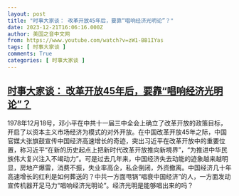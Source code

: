 ```yaml
---
layout: post
title: "时事大家谈： 改革开放45年后，要靠“唱响经济光明论”？"
date: 2023-12-21T16:06:16.000Z
author: 美国之音中文网
from: https://www.youtube.com/watch?v=zW1-BB1IYas
tags: [ 时事大家谈 ]
comments: True
categories: [ 时事大家谈 ]
---
```

<!--1703174776000-->
[时事大家谈： 改革开放45年后，要靠“唱响经济光明论”？](https://www.youtube.com/watch?v=zW1-BB1IYas)
------

<div>
1978年12月18号，邓小平在中共十一届三中全会上确立了改革开放的政策目标，开启了以资本主义市场经济为模式的对外开放。在中国改革开放45年之际，中国官媒大张旗鼓宣传中国经济高速增长的奇迹，突出习近平在改革开放中的重要位置，称习近平“在新的历史起点上把新时代改革开放推向新境界”，“为推进中华民族伟大复兴注入不竭动力”。可是过去几年来，中国经济失去动能的迹象越来越明显，房地产爆雷，消费不振，失业率高企，私企倒闭，外资撤离。中国经济几十年高速增长的红利是如何葬送的？中共一方面甩锅“唱衰中国经济”的人，一方面发动宣传机器开足马力“唱响经济光明论”。经济光明是能够唱出来的吗？
</div>
